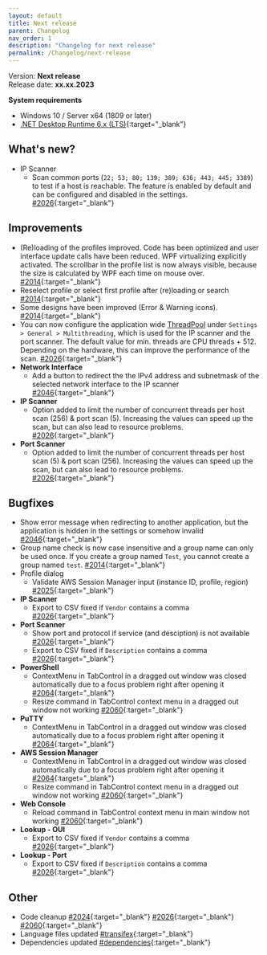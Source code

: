 ```yaml
---
layout: default
title: Next release
parent: Changelog
nav_order: 1
description: "Changelog for next release"
permalink: /Changelog/next-release
---
```


Version: **Next release** <br />
Release date: **xx.xx.2023**

**System requirements**

- Windows 10 / Server x64 (1809 or later)
- [.NET Desktop Runtime 6.x (LTS)](https://dotnet.microsoft.com/download/dotnet/6.0){:target="\_blank"}

## What's new?

- IP Scanner
  - Scan common ports (`22; 53; 80; 139; 389; 636; 443; 445; 3389`) to test if a host is reachable. The feature is enabled by default and can be configured and disabled in the settings. [#2026](https://github.com/BornToBeRoot/NETworkManager/pull/2026){:target="\_blank"}

## Improvements

- (Re)loading of the profiles improved. Code has been optimized and user interface update calls have been reduced. WPF virtualizing explicitly activated. The scrollbar in the profile list is now always visible, because the size is calculated by WPF each time on mouse over. [#2014](https://github.com/BornToBeRoot/NETworkManager/pull/2014){:target="\_blank"}
- Reselect profile or select first profile after (re)loading or search [#2014](https://github.com/BornToBeRoot/NETworkManager/pull/2014){:target="\_blank"}
- Some designs have been improved (Error & Warning icons). [#2014](https://github.com/BornToBeRoot/NETworkManager/pull/2014){:target="\_blank"}
- You can now configure the application wide [ThreadPool](https://learn.microsoft.com/en-us/dotnet/standard/threading/the-managed-thread-pool) under `Settings > General > Multithreading`, which is used for the IP scanner and the port scanner. The default value for min. threads are CPU threads + 512. Depending on the hardware, this can improve the performance of the scan. [#2026](https://github.com/BornToBeRoot/NETworkManager/pull/2026){:target="\_blank"}
- **Network Interface**
  - Add a button to redirect the the IPv4 address and subnetmask of the selected network interface to the IP scanner [#2046](https://github.com/BornToBeRoot/NETworkManager/pull/2046){:target="\_blank"}
- **IP Scanner**
  - Option added to limit the number of concurrent threads per host scan (256) & port scan (5). Increasing the values can speed up the scan, but can also lead to resource problems. [#2026](https://github.com/BornToBeRoot/NETworkManager/pull/2026){:target="\_blank"}
- **Port Scanner**
  - Option added to limit the number of concurrent threads per host scan (5) & port scan (256). Increasing the values can speed up the scan, but can also lead to resource problems. [#2026](https://github.com/BornToBeRoot/NETworkManager/pull/2026){:target="\_blank"}

## Bugfixes

- Show error message when redirecting to another application, but the application is hidden in the settings or somehow invalid [#2046](https://github.com/BornToBeRoot/NETworkManager/pull/2046){:target="\_blank"}
- Group name check is now case insensitive and a group name can only be used once. If you create a group named `Test`, you cannot create a group named `test`. [#2014](https://github.com/BornToBeRoot/NETworkManager/pull/2014){:target="\_blank"}
- Profile dialog
  - Validate AWS Session Manager input (instance ID, profile, region) [#2025](https://github.com/BornToBeRoot/NETworkManager/pull/2025){:target="\_blank"}
- **IP Scanner**
  - Export to CSV fixed if `Vendor` contains a comma [#2026](https://github.com/BornToBeRoot/NETworkManager/pull/2026){:target="\_blank"}
- **Port Scanner**
  - Show port and protocol if service (and desciption) is not available [#2026](https://github.com/BornToBeRoot/NETworkManager/pull/2026){:target="\_blank"}
  - Export to CSV fixed if `Description` contains a comma [#2026](https://github.com/BornToBeRoot/NETworkManager/pull/2026){:target="\_blank"}
- **PowerShell**
  - ContextMenu in TabControl in a dragged out window was closed automatically due to a focus problem right after opening it [#2064](https://github.com/BornToBeRoot/NETworkManager/pull/2064){:target="\_blank"}
  - Resize command in TabControl context menu in a dragged out window not working [#2060](https://github.com/BornToBeRoot/NETworkManager/pull/2060){:target="\_blank"}
- **PuTTY**
  - ContextMenu in TabControl in a dragged out window was closed automatically due to a focus problem right after opening it [#2064](https://github.com/BornToBeRoot/NETworkManager/pull/2064){:target="\_blank"}
- **AWS Session Manager**
  - ContextMenu in TabControl in a dragged out window was closed automatically due to a focus problem right after opening it [#2064](https://github.com/BornToBeRoot/NETworkManager/pull/2064){:target="\_blank"}
  - Resize command in TabControl context menu in a dragged out window not working [#2060](https://github.com/BornToBeRoot/NETworkManager/pull/2060){:target="\_blank"}
- **Web Console**
  - Reload command in TabControl context menu in main window not working [#2060](https://github.com/BornToBeRoot/NETworkManager/pull/2060){:target="\_blank"}
- **Lookup - OUI**
  - Export to CSV fixed if `Vendor` contains a comma [#2026](https://github.com/BornToBeRoot/NETworkManager/pull/2026){:target="\_blank"}
- **Lookup - Port**
  - Export to CSV fixed if `Description` contains a comma [#2026](https://github.com/BornToBeRoot/NETworkManager/pull/2026){:target="\_blank"}

## Other

- Code cleanup [#2024](https://github.com/BornToBeRoot/NETworkManager/pull/2024){:target="\_blank"} [#2026](https://github.com/BornToBeRoot/NETworkManager/pull/2026){:target="\_blank"} [#2060](https://github.com/BornToBeRoot/NETworkManager/pull/2060){:target="\_blank"}
- Language files updated [#transifex](https://github.com/BornToBeRoot/NETworkManager/pulls?q=author%3Aapp%2Ftransifex-integration){:target="\_blank"}
- Dependencies updated [#dependencies](https://github.com/BornToBeRoot/NETworkManager/pulls?q=author%3Aapp%2Fdependabot){:target="\_blank"}
